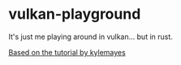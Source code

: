 # vulkan-playground

It's just me playing around in vulkan... but in rust.

[Based on the tutorial by kylemayes](https://kylemayes.github.io/vulkanalia/)